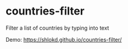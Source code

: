 # countries-filter

Filter a list of countries by typing into text

Demo: https://shlokd.github.io/countries-filter/
